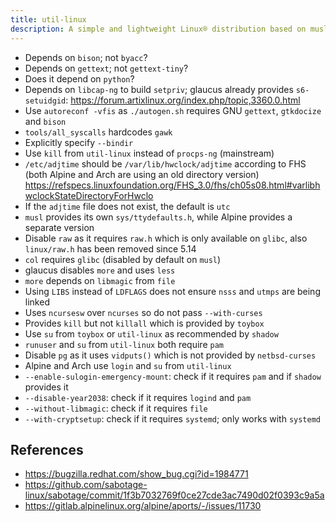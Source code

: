 ```yaml
---
title: util-linux
description: A simple and lightweight Linux® distribution based on musl libc and toybox
---
```


- Depends on `bison`; not `byacc`?
- Depends on `gettext`; not `gettext-tiny`?
- Does it depend on `python`?
- Depends on `libcap-ng` to build `setpriv`; glaucus already provides `s6-setuidgid`: https://forum.artixlinux.org/index.php/topic,3360.0.html
- Use `autoreconf -vfis` as `./autogen.sh` requires GNU `gettext`, `gtkdocize` and `bison`
- `tools/all_syscalls` hardcodes `gawk`
- Explicitly specify `--bindir`
- Use `kill` from `util-linux` instead of `procps-ng` (mainstream)
- `/etc/adjtime` should be `/var/lib/hwclock/adjtime` according to FHS (both Alpine and Arch are using an old directory version) https://refspecs.linuxfoundation.org/FHS_3.0/fhs/ch05s08.html#varlibhwclockStateDirectoryForHwclo
- If the `adjtime` file does not exist, the default is `utc`
- `musl` provides its own `sys/ttydefaults.h`, while Alpine provides a separate version
- Disable `raw` as it requires `raw.h` which is only available on `glibc`, also `linux/raw.h` has been removed since 5.14
- `col` requires `glibc` (disabled by default on `musl`)
- glaucus disables `more` and uses `less`
- `more` depends on `libmagic` from `file`
- Using `LIBS` instead of `LDFLAGS` does not ensure `nsss` and `utmps` are being linked
- Uses `ncursesw` over `ncurses` so do not pass `--with-curses`
- Provides `kill` but not `killall` which is provided by `toybox`
- Use `su` from `toybox` or `util-linux` as recommended by `shadow`
- `runuser` and `su` from `util-linux` both require `pam`
- Disable `pg` as it uses `vidputs()` which is not provided by `netbsd-curses`
- Alpine and Arch use `login` and `su` from `util-linux`
- `--enable-sulogin-emergency-mount`: check if it requires `pam` and if `shadow` provides it
- `--disable-year2038`: check if it requires `logind` and `pam`
- `--without-libmagic`: check if it requires `file`
- `--with-cryptsetup`: check if it requires `systemd`; only works with `systemd`

## References
- https://bugzilla.redhat.com/show_bug.cgi?id=1984771
- https://github.com/sabotage-linux/sabotage/commit/1f3b7032769f0ce27cde3ac7490d02f0393c9a5a
- https://gitlab.alpinelinux.org/alpine/aports/-/issues/11730

